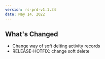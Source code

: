 ```yaml
---
version: rs-prd-v1.1.34
date: May 14, 2022
---
```


## What's Changed
* Change way of soft delting activity records
* RELEASE-HOTFIX: change soft delete